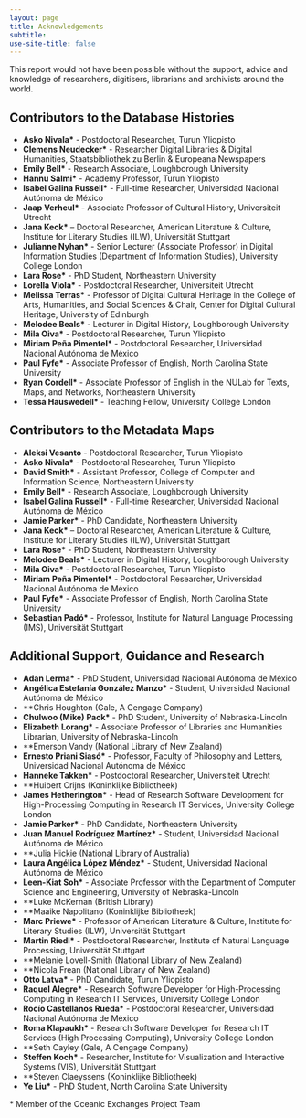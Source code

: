 ```yaml
---
layout: page
title: Acknowledgements
subtitle: 
use-site-title: false
---
```


This report would not have been possible without the support, advice and knowledge of researchers, digitisers, librarians and archivists around the world.

## Contributors to the Database Histories

+ **Asko Nivala\*** - Postdoctoral Researcher, Turun Yliopisto
+ **Clemens Neudecker\*** - Researcher Digital Libraries & Digital Humanities, Staatsbibliothek zu Berlin & Europeana Newspapers
+ **Emily Bell\*** - Research Associate, Loughborough University
+ **Hannu Salmi\*** - Academy Professor, Turun Yliopisto
+ **Isabel Galina Russell\*** - Full-time Researcher, Universidad Nacional Autónoma de México
+ **Jaap Verheul\*** - Associate Professor of Cultural History, Universiteit Utrecht
+ **Jana Keck\*** – Doctoral Researcher, American Literature & Culture, Institute for Literary Studies (ILW), Universität Stuttgart
+ **Julianne Nyhan\*** - Senior Lecturer (Associate Professor) in Digital Information Studies (Department of Information Studies), University College London
+ **Lara Rose\*** - PhD Student, Northeastern University
+ **Lorella Viola\*** - Postdoctoral Researcher, Universiteit Utrecht
+ **Melissa Terras\*** - Professor of Digital Cultural Heritage in the College of Arts, Humanities, and Social Sciences & Chair, Center for Digital Cultural Heritage, University of Edinburgh
+ **Melodee Beals\*** - Lecturer in Digital History, Loughborough University
+ **Mila Oiva\*** - Postdoctoral Researcher, Turun Yliopisto
+ **Miriam Peña Pimentel\*** - Postdoctoral Researcher, Universidad Nacional Autónoma de México
+ **Paul Fyfe\*** - Associate Professor of English, North Carolina State University
+ **Ryan Cordell\*** - Associate Professor of English in the NULab for Texts, Maps, and Networks, Northeastern University
+ **Tessa Hauswedell\*** - Teaching Fellow, University College London

## Contributors to the Metadata Maps

+ **Aleksi Vesanto** - Postdoctoral Researcher, Turun Yliopisto
+ **Asko Nivala\*** - Postdoctoral Researcher, Turun Yliopisto
+ **David Smith\*** - Assistant Professor, College of Computer and Information Science, Northeastern University
+ **Emily Bell\*** - Research Associate, Loughborough University
+ **Isabel Galina Russell\*** - Full-time Researcher, Universidad Nacional Autónoma de México
+ **Jamie Parker\*** - PhD Candidate, Northeastern University
+ **Jana Keck\*** – Doctoral Researcher, American Literature & Culture, Institute for Literary Studies (ILW), Universität Stuttgart
+ **Lara Rose\*** - PhD Student, Northeastern University
+ **Melodee Beals\*** - Lecturer in Digital History, Loughborough University
+ **Mila Oiva\*** - Postdoctoral Researcher, Turun Yliopisto
+ **Miriam Peña Pimentel\*** - Postdoctoral Researcher, Universidad Nacional Autónoma de México
+ **Paul Fyfe\*** - Associate Professor of English, North Carolina State University
+ **Sebastian Padó\*** - Professor, Institute for Natural Language Processing (IMS), Universität Stuttgart

## Additional Support, Guidance and Research

+ **Adan Lerma\*** - PhD Student, Universidad Nacional Autónoma de México
+ **Angélica Estefanía González Manzo\*** - Student, Universidad Nacional Autónoma de México
+ **Chris Houghton (Gale, A Cengage Company)
+ **Chulwoo (Mike) Pack\*** - PhD Student, University of Nebraska-Lincoln
+ **Elizabeth Lorang\*** - Associate Professor of Libraries and Humanities Librarian, University of Nebraska-Lincoln
+ **Emerson Vandy (National Library of New Zealand)
+ **Ernesto Priani Siasó\*** - Professor, Faculty of Philosophy and Letters, Universidad Nacional Autónoma de México
+ **Hanneke Takken\*** - Postdoctoral Researcher, Universiteit Utrecht
+ **Huibert Crijns (Koninklijke Bibliotheek)
+ **James Hetherington\*** - Head of Research Software Development for High-Processing Computing in Research IT Services, University College London
+ **Jamie Parker\*** - PhD Candidate, Northeastern University
+ **Juan Manuel Rodríguez Martínez\*** - Student, Universidad Nacional Autónoma de México
+ **Julia Hickie (National Library of Australia)
+ **Laura Angélica López Méndez\*** - Student, Universidad Nacional Autónoma de México
+ **Leen-Kiat Soh\*** - Associate Professor with the Department of Computer Science and Engineering, University of Nebraska-Lincoln
+ **Luke McKernan (British Library)
+ **Maaike Napolitano (Koninklijke Bibliotheek)
+ **Marc Priewe\*** - Professor of American Literature & Culture, Institute for Literary Studies (ILW), Universität Stuttgart
+ **Martin Riedl\*** - Postdoctoral Researcher, Institute of Natural Language Processing, Universität Stuttgart
+ **Melanie Lovell-Smith (National Library of New Zealand)
+ **Nicola Frean (National Library of New Zealand)
+ **Otto Latva\*** - PhD Candidate, Turun Yliopisto
+ **Raquel Alegre\*** - Research Software Developer for High-Processing Computing in Research IT Services, University College London
+ **Rocío Castellanos Rueda\*** - Postdoctoral Researcher, Universidad Nacional Autónoma de México
+ **Roma Klapaukh\*** - Research Software Developer for Research IT Services (High Processing Computing), University College London
+ **Seth Cayley (Gale, A Cengage Company)
+ **Steffen Koch\*** - Researcher, Institute for Visualization and Interactive Systems (VIS), Universität Stuttgart
+ **Steven Claeyssens (Koninklijke Bibliotheek)
+ **Ye Liu\*** - PhD Student, North Carolina State University

\* Member of the Oceanic Exchanges Project Team